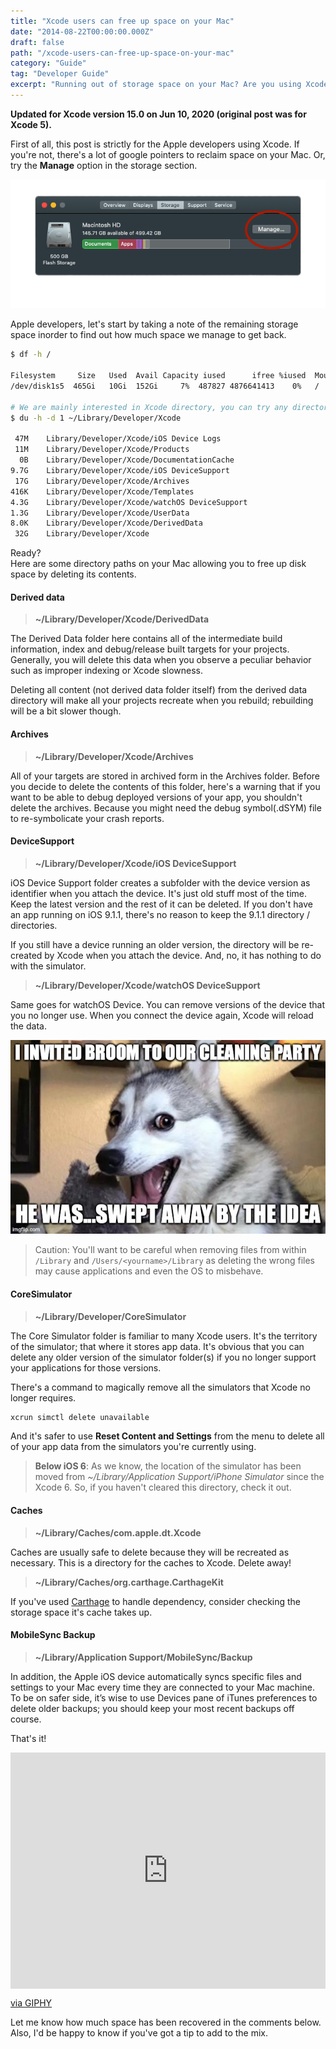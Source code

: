 ```yaml
---
title: "Xcode users can free up space on your Mac"
date: "2014-08-22T00:00:00.000Z"
draft: false
path: "/xcode-users-can-free-up-space-on-your-mac"
category: "Guide"
tag: "Developer Guide"
excerpt: "Running out of storage space on your Mac? Are you using Xcode IDE? Note the remaining storage space and try the following steps. You're in for a treat."
---
```


**Updated for Xcode version 15.0 on Jun 10, 2020 (original post was for Xcode 5).**

First of all, this post is strictly for the Apple developers using Xcode. If you're not, there's a lot of google pointers to reclaim space on your Mac. Or, try the **Manage** option in the storage section.

![manage storage](./storage.png)

Apple developers, let's start by taking a note of the remaining storage space inorder to find out how much space we manage to get back.

```sh
$ df -h /

Filesystem     Size   Used  Avail Capacity iused      ifree %iused  Mounted on
/dev/disk1s5  465Gi   10Gi  152Gi     7%  487827 4876641413    0%   /

# We are mainly interested in Xcode directory, you can try any directory path.
$ du -h -d 1 ~/Library/Developer/Xcode

 47M	Library/Developer/Xcode/iOS Device Logs
 11M	Library/Developer/Xcode/Products
  0B	Library/Developer/Xcode/DocumentationCache
9.7G	Library/Developer/Xcode/iOS DeviceSupport
 17G	Library/Developer/Xcode/Archives
416K	Library/Developer/Xcode/Templates
4.3G	Library/Developer/Xcode/watchOS DeviceSupport
1.3G	Library/Developer/Xcode/UserData
8.0K	Library/Developer/Xcode/DerivedData
 32G	Library/Developer/Xcode
```

Ready?  
Here are some directory paths on your Mac allowing you to free up disk space by deleting its contents.

#### Derived data

> **~/Library/Developer/Xcode/DerivedData**

The Derived Data folder here contains all of the intermediate build information, index and debug/release built targets for your projects. Generally, you will delete this data when you observe a peculiar behavior such as improper indexing or Xcode slowness.

Deleting all content (not derived data folder itself) from the derived data directory will make all your projects recreate when you rebuild; rebuilding will be a bit slower though.

#### Archives

> **~/Library/Developer/Xcode/Archives**

All of your targets are stored in archived form in the Archives folder. Before you decide to delete the contents of this folder, here's a warning that if you want to be able to debug deployed versions of your app, you shouldn't delete the archives. Because you might need the debug symbol(.dSYM) file to re-symbolicate your crash reports.

#### DeviceSupport

> **~/Library/Developer/Xcode/iOS DeviceSupport**

iOS Device Support folder creates a subfolder with the device version as identifier when you attach the device. It's just old stuff most of the time. Keep the latest version and the rest of it can be deleted. If you don't have an app running on iOS 9.1.1, there's no reason to keep the 9.1.1 directory / directories.

If you still have a device running an older version, the directory will be re-created by Xcode when you attach the device. And, no, it has nothing to do with the simulator.

> **~/Library/Developer/Xcode/watchOS DeviceSupport**

Same goes for watchOS Device. You can remove versions of the device that you no longer use. When you connect the device again, Xcode will reload the data.

![pun husky](./pun-dog.jpg)

> Caution: You'll want to be careful when removing files from within `/Library` and `/Users/<yourname>/Library` as deleting the wrong files may cause applications and even the OS to misbehave.

#### CoreSimulator

> **~/Library/Developer/CoreSimulator**

The Core Simulator folder is familiar to many Xcode users. It's the territory of the simulator; that where it stores app data. It's obvious that you can delete any older version of the simulator folder(s) if you no longer support your applications for those versions.

There's a command to magically remove all the simulators that Xcode no longer requires.

```sh
xcrun simctl delete unavailable
```

And it's safer to use **Reset Content and Settings** from the menu to delete all of your app data from the simulators you're currently using.

> **Below iOS 6**: As we know, the location of the simulator has been moved from _~/Library/Application Support/iPhone Simulator_ since the Xcode 6. So, if you haven't cleared this directory, check it out.

#### Caches

> **~/Library/Caches/com.apple.dt.Xcode**

Caches are usually safe to delete because they will be recreated as necessary. This is a directory for the caches to Xcode. Delete away!

> **~/Library/Caches/org.carthage.CarthageKit**

If you've used [Carthage](https://github.com/Carthage/Carthage) to handle dependency, consider checking the storage space it's cache takes up.

#### MobileSync Backup

> **~/Library/Application Support/MobileSync/Backup**

In addition, the Apple iOS device automatically syncs specific files and settings to your Mac every time they are connected to your Mac machine.
To be on safer side, it’s wise to use Devices pane of iTunes preferences to delete older backups; you should keep your most recent backups off course.

That's it!

<div style="width:100%;height:0;padding-bottom:75%;position:relative;"><iframe src="https://giphy.com/embed/D7T5m0AFV8Yg0" width="100%" height="100%" style="position:absolute" frameBorder="0" class="giphy-embed" allowFullScreen></iframe></div><p><a href="https://giphy.com/gifs/genius-mick-jenkins-D7T5m0AFV8Yg0">via GIPHY</a></p>

Let me know how much space has been recovered in the comments below. Also, I'd be happy to know if you've got a tip to add to the mix.
